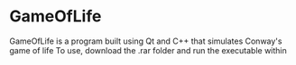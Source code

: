 # GameOfLife

GameOfLife is a program built using Qt and C++ that simulates Conway's game of life
To use, download the .rar folder and run the executable within